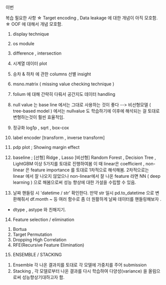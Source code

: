 이번 

복습 필요한 사항
☆ Target encoding , Data leakage 에 대한 개념이 아직 모호함. 
☆ OOF 에 대해서 개념 모호함. 

1. display technique

2. os module

3. difference , intersection

4. 시계열 데이터 plot

5. 승차 & 하차 에 관한 columns 선별 insight

6. msno.matrix ( missing value checking technique )

7. folium 에 대해 간략히 다뤄서 공간지도 데이터 handling

8. null value 는 base line 에서는 그대로 사용하는 것이 좋다
--> 비선형모델 ( tree-based model ) 에서는 nullvalue 도 학습하기에 이후에 해석되는 걸 토대로 변형하는것이 훨씬 효율적임.

9. 정규화 log1p , sqrt , box-cox 

10. label encoder [transform , inverse transform]

11. pdp plot ; Showing margin effect 

12. baseline ; [선형] Ridge , Lasso [비선형] Random Forest , Decision Tree , LightGBM 이상 5가지를 토대로 진행하여봄
이 때 linear은 coefficient , non-linear 은 feature importance 를 토대로 1차적으로 해석해봄.
2차적으로는 linear 에서 잘 나오지 않았으나 non-linear에서 잘 나온 feature 라면 NN ( deep learning ) 으로 해봄으로써 성능 향상에 대한 가설을 수립할 수 있음.

13. 날짜 핸들링 시 'datetime / str' 확인한다.
만약 str 일시 pd.to_datetime 으로 변환해줘서 df.month ~ 등 여러 함수로 좀 더 원활하게 날짜 데이터를 핸들링해보자 .
+ dtype , astype 와 친해지기.

14. Feature selection / elimination
1) Bortua
2) Target Permutation
3) Dropping High Correlation
4) RFE(Recursive Feature Elimination)

15. ENSEMBLE / STACKING
1) Ensemble 각 나온 결과치를 토대로 각 모델에 가중치를 주어 submission 
2) Stacking , 각 모델로부터 나온 결과를 다시 학습하여 다양성(variance) 을 올림으로써 성능향상기대하고자 함.





